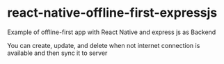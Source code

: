 # react-native-offline-first-expressjs
Example of offline-first app with React Native and express js as Backend

You can create, update, and delete when not internet connection is available and then sync it to server


